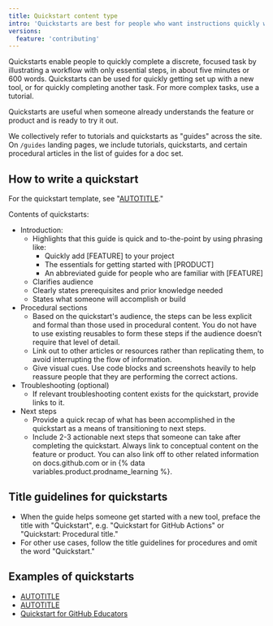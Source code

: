 ```yaml
---
title: Quickstart content type
intro: 'Quickstarts are best for people who want instructions quickly without lengthy explanations of how something works or why they would want to use it.'
versions:
  feature: 'contributing'
---
```


Quickstarts enable people to quickly complete a discrete, focused task by illustrating a workflow with only essential steps, in about five minutes or 600 words. Quickstarts can be used for quickly getting set up with a new tool, or for quickly completing another task. For more complex tasks, use a tutorial.

Quickstarts are useful when someone already understands the feature or product and is ready to try it out.

We collectively refer to tutorials and quickstarts as "guides" across the site. On `/guides` landing pages, we include tutorials, quickstarts, and certain procedural articles in the list of guides for a doc set.

## How to write a quickstart

For the quickstart template, see "[AUTOTITLE](/contributing/writing-for-github-docs/templates#quickstart-article-template)."

Contents of quickstarts:
- Introduction:
  - Highlights that this guide is quick and to-the-point by using phrasing like:
      - Quickly add [FEATURE] to your project
      - The essentials for getting started with [PRODUCT]
      - An abbreviated guide for people who are familiar with [FEATURE]
  - Clarifies audience
  - Clearly states prerequisites and prior knowledge needed
  - States what someone will accomplish or build
- Procedural sections
  - Based on the quickstart's audience, the steps can be less explicit and formal than those used in procedural content. You do not have to use existing reusables to form these steps if the audience doesn’t require that level of detail.
  - Link out to other articles or resources rather than replicating them, to avoid interrupting the flow of information.
  - Give visual cues. Use code blocks and screenshots heavily to help reassure people that they are performing the correct actions.
- Troubleshooting (optional)
  - If relevant troubleshooting content exists for the quickstart, provide links to it.
- Next steps
  - Provide a quick recap of what has been accomplished in the quickstart as a means of transitioning to next steps.
  - Include 2-3 actionable next steps that someone can take after completing the quickstart. Always link to conceptual content on the feature or product. You can also link off to other related information on docs.github.com or in {% data variables.product.prodname_learning %}.<!-- markdownlint-disable-line search-replace -->

## Title guidelines for quickstarts

- When the guide helps someone get started with a new tool, preface the title with "Quickstart", e.g. "Quickstart for GitHub Actions" or "Quickstart: Procedural title."
- For other use cases, follow the title guidelines for procedures and omit the word "Quickstart."

## Examples of quickstarts

- [AUTOTITLE](/free-pro-team@latest/actions/quickstart)
- [AUTOTITLE](/free-pro-team@latest/discussions/quickstart)
- [Quickstart for GitHub Educators](/free-pro-team@latest/education/quickstart)
